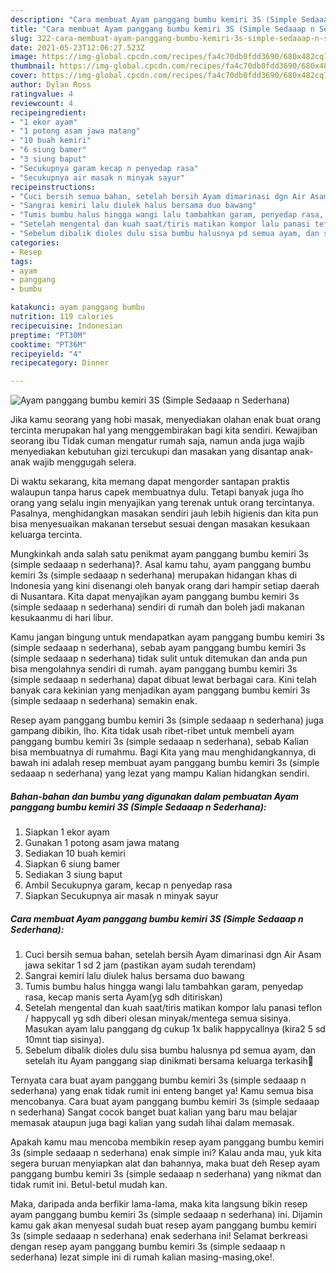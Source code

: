 ```yaml
---
description: "Cara membuat Ayam panggang bumbu kemiri 3S (Simple Sedaaap n Sederhana) Sederhana dan Mudah Dibuat"
title: "Cara membuat Ayam panggang bumbu kemiri 3S (Simple Sedaaap n Sederhana) Sederhana dan Mudah Dibuat"
slug: 322-cara-membuat-ayam-panggang-bumbu-kemiri-3s-simple-sedaaap-n-sederhana-sederhana-dan-mudah-dibuat
date: 2021-05-23T12:06:27.523Z
image: https://img-global.cpcdn.com/recipes/fa4c70db0fdd3690/680x482cq70/ayam-panggang-bumbu-kemiri-3s-simple-sedaaap-n-sederhana-foto-resep-utama.jpg
thumbnail: https://img-global.cpcdn.com/recipes/fa4c70db0fdd3690/680x482cq70/ayam-panggang-bumbu-kemiri-3s-simple-sedaaap-n-sederhana-foto-resep-utama.jpg
cover: https://img-global.cpcdn.com/recipes/fa4c70db0fdd3690/680x482cq70/ayam-panggang-bumbu-kemiri-3s-simple-sedaaap-n-sederhana-foto-resep-utama.jpg
author: Dylan Ross
ratingvalue: 4
reviewcount: 4
recipeingredient:
- "1 ekor ayam"
- "1 potong asam jawa matang"
- "10 buah kemiri"
- "6 siung bamer"
- "3 siung baput"
- "Secukupnya garam kecap n penyedap rasa"
- "Secukupnya air masak n minyak sayur"
recipeinstructions:
- "Cuci bersih semua bahan, setelah bersih Ayam dimarinasi dgn Air Asam jawa sekitar 1 sd 2 jam (pastikan ayam sudah terendam)"
- "Sangrai kemiri lalu diulek halus bersama duo bawang"
- "Tumis bumbu halus hingga wangi lalu tambahkan garam, penyedap rasa, kecap manis serta Ayam(yg sdh ditiriskan)"
- "Setelah mengental dan kuah saat/tiris matikan kompor lalu panasi teflon / happycall yg sdh diberi olesan minyak/mentega semua sisinya. Masukan ayam lalu panggang dg cukup 1x balik happycallnya (kira2 5 sd 10mnt tiap sisinya)."
- "Sebelum dibalik dioles dulu sisa bumbu halusnya pd semua ayam, dan setelah itu Ayam panggang siap dinikmati bersama keluarga terkasih💖"
categories:
- Resep
tags:
- ayam
- panggang
- bumbu

katakunci: ayam panggang bumbu 
nutrition: 119 calories
recipecuisine: Indonesian
preptime: "PT30M"
cooktime: "PT36M"
recipeyield: "4"
recipecategory: Dinner

---
```



![Ayam panggang bumbu kemiri 3S (Simple Sedaaap n Sederhana)](https://img-global.cpcdn.com/recipes/fa4c70db0fdd3690/680x482cq70/ayam-panggang-bumbu-kemiri-3s-simple-sedaaap-n-sederhana-foto-resep-utama.jpg)

Jika kamu seorang yang hobi masak, menyediakan olahan enak buat orang tercinta merupakan hal yang menggembirakan bagi kita sendiri. Kewajiban seorang ibu Tidak cuman mengatur rumah saja, namun anda juga wajib menyediakan kebutuhan gizi tercukupi dan masakan yang disantap anak-anak wajib menggugah selera.

Di waktu  sekarang, kita memang dapat mengorder santapan praktis walaupun tanpa harus capek membuatnya dulu. Tetapi banyak juga lho orang yang selalu ingin menyajikan yang terenak untuk orang tercintanya. Pasalnya, menghidangkan masakan sendiri jauh lebih higienis dan kita pun bisa menyesuaikan makanan tersebut sesuai dengan masakan kesukaan keluarga tercinta. 



Mungkinkah anda salah satu penikmat ayam panggang bumbu kemiri 3s (simple sedaaap n sederhana)?. Asal kamu tahu, ayam panggang bumbu kemiri 3s (simple sedaaap n sederhana) merupakan hidangan khas di Indonesia yang kini disenangi oleh banyak orang dari hampir setiap daerah di Nusantara. Kita dapat menyajikan ayam panggang bumbu kemiri 3s (simple sedaaap n sederhana) sendiri di rumah dan boleh jadi makanan kesukaanmu di hari libur.

Kamu jangan bingung untuk mendapatkan ayam panggang bumbu kemiri 3s (simple sedaaap n sederhana), sebab ayam panggang bumbu kemiri 3s (simple sedaaap n sederhana) tidak sulit untuk ditemukan dan anda pun bisa mengolahnya sendiri di rumah. ayam panggang bumbu kemiri 3s (simple sedaaap n sederhana) dapat dibuat lewat berbagai cara. Kini telah banyak cara kekinian yang menjadikan ayam panggang bumbu kemiri 3s (simple sedaaap n sederhana) semakin enak.

Resep ayam panggang bumbu kemiri 3s (simple sedaaap n sederhana) juga gampang dibikin, lho. Kita tidak usah ribet-ribet untuk membeli ayam panggang bumbu kemiri 3s (simple sedaaap n sederhana), sebab Kalian bisa membuatnya di rumahmu. Bagi Kita yang mau menghidangkannya, di bawah ini adalah resep membuat ayam panggang bumbu kemiri 3s (simple sedaaap n sederhana) yang lezat yang mampu Kalian hidangkan sendiri.

<!--inarticleads1-->

##### Bahan-bahan dan bumbu yang digunakan dalam pembuatan Ayam panggang bumbu kemiri 3S (Simple Sedaaap n Sederhana):

1. Siapkan 1 ekor ayam
1. Gunakan 1 potong asam jawa matang
1. Sediakan 10 buah kemiri
1. Siapkan 6 siung bamer
1. Sediakan 3 siung baput
1. Ambil Secukupnya garam, kecap n penyedap rasa
1. Siapkan Secukupnya air masak n minyak sayur




<!--inarticleads2-->

##### Cara membuat Ayam panggang bumbu kemiri 3S (Simple Sedaaap n Sederhana):

1. Cuci bersih semua bahan, setelah bersih Ayam dimarinasi dgn Air Asam jawa sekitar 1 sd 2 jam (pastikan ayam sudah terendam)
1. Sangrai kemiri lalu diulek halus bersama duo bawang
1. Tumis bumbu halus hingga wangi lalu tambahkan garam, penyedap rasa, kecap manis serta Ayam(yg sdh ditiriskan)
1. Setelah mengental dan kuah saat/tiris matikan kompor lalu panasi teflon / happycall yg sdh diberi olesan minyak/mentega semua sisinya. Masukan ayam lalu panggang dg cukup 1x balik happycallnya (kira2 5 sd 10mnt tiap sisinya).
1. Sebelum dibalik dioles dulu sisa bumbu halusnya pd semua ayam, dan setelah itu Ayam panggang siap dinikmati bersama keluarga terkasih💖




Ternyata cara buat ayam panggang bumbu kemiri 3s (simple sedaaap n sederhana) yang enak tidak rumit ini enteng banget ya! Kamu semua bisa mencobanya. Cara buat ayam panggang bumbu kemiri 3s (simple sedaaap n sederhana) Sangat cocok banget buat kalian yang baru mau belajar memasak ataupun juga bagi kalian yang sudah lihai dalam memasak.

Apakah kamu mau mencoba membikin resep ayam panggang bumbu kemiri 3s (simple sedaaap n sederhana) enak simple ini? Kalau anda mau, yuk kita segera buruan menyiapkan alat dan bahannya, maka buat deh Resep ayam panggang bumbu kemiri 3s (simple sedaaap n sederhana) yang nikmat dan tidak rumit ini. Betul-betul mudah kan. 

Maka, daripada anda berfikir lama-lama, maka kita langsung bikin resep ayam panggang bumbu kemiri 3s (simple sedaaap n sederhana) ini. Dijamin kamu gak akan menyesal sudah buat resep ayam panggang bumbu kemiri 3s (simple sedaaap n sederhana) enak sederhana ini! Selamat berkreasi dengan resep ayam panggang bumbu kemiri 3s (simple sedaaap n sederhana) lezat simple ini di rumah kalian masing-masing,oke!.

